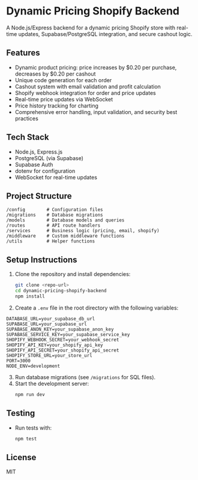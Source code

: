 # Dynamic Pricing Shopify Backend

A Node.js/Express backend for a dynamic pricing Shopify store with real-time updates, Supabase/PostgreSQL integration, and secure cashout logic.

## Features
- Dynamic product pricing: price increases by $0.20 per purchase, decreases by $0.20 per cashout
- Unique code generation for each order
- Cashout system with email validation and profit calculation
- Shopify webhook integration for order and price updates
- Real-time price updates via WebSocket
- Price history tracking for charting
- Comprehensive error handling, input validation, and security best practices

## Tech Stack
- Node.js, Express.js
- PostgreSQL (via Supabase)
- Supabase Auth
- dotenv for configuration
- WebSocket for real-time updates

## Project Structure
```
/config        # Configuration files
/migrations    # Database migrations
/models        # Database models and queries
/routes        # API route handlers
/services      # Business logic (pricing, email, shopify)
/middleware    # Custom middleware functions
/utils         # Helper functions
```

## Setup Instructions
1. Clone the repository and install dependencies:
   ```bash
   git clone <repo-url>
   cd dynamic-pricing-shopify-backend
   npm install
   ```
2. Create a `.env` file in the root directory with the following variables:

```
DATABASE_URL=your_supabase_db_url
SUPABASE_URL=your_supabase_url
SUPABASE_ANON_KEY=your_supabase_anon_key
SUPABASE_SERVICE_KEY=your_supabase_service_key
SHOPIFY_WEBHOOK_SECRET=your_webhook_secret
SHOPIFY_API_KEY=your_shopify_api_key
SHOPIFY_API_SECRET=your_shopify_api_secret
SHOPIFY_STORE_URL=your_store_url
PORT=3000
NODE_ENV=development
```

3. Run database migrations (see `/migrations` for SQL files).
4. Start the development server:
   ```bash
   npm run dev
   ```

## Testing
- Run tests with:
  ```bash
  npm test
  ```

## License
MIT 